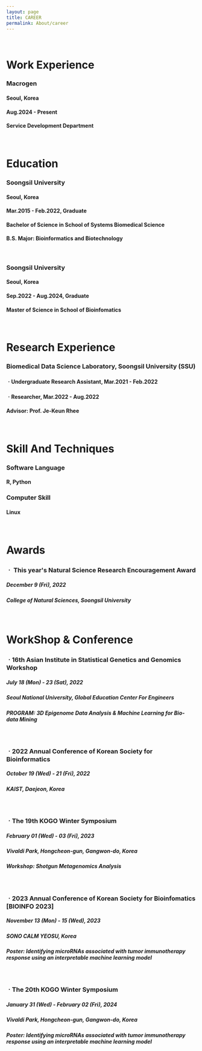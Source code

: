 ```yaml
---
layout: page
title: CAREER
permalink: About/career
---
```



<br/>

# Work Experience

### Macrogen
#### Seoul, Korea
#### Aug.2024 - Present
#### Service Development Department


<br/>

# Education

### Soongsil University
#### Seoul, Korea
#### Mar.2015 - Feb.2022, Graduate
#### Bachelor of Science in School of Systems Biomedical Science
#### B.S. Major: Bioinformatics and Biotechnology

<br/>

### Soongsil University
#### Seoul, Korea
#### Sep.2022 - Aug.2024, Graduate
#### Master of Science in School of Bioinfomatics

<br/>

# Research Experience

###  Biomedical Data Science Laboratory, Soongsil University (SSU)
#### ㆍUndergraduate Research Assistant, Mar.2021 - Feb.2022
#### ㆍResearcher, Mar.2022 - Aug.2022
#### Advisor: Prof. Je-Keun Rhee

<br/>

# Skill And Techniques
### Software Language
####  R, Python
### Computer Skill
#### Linux


<br/>

# Awards

### ㆍ This year's Natural Science Research Encouragement Award
##### December 9 (Fri), 2022
##### College of Natural Sciences, Soongsil University 


<br/>

# WorkShop & Conference

### ㆍ16th Asian Institute in Statistical Genetics and Genomics Workshop 
##### July 18 (Mon) - 23 (Sat), 2022
##### Seoul National University, Global Education Center For Engineers
##### PROGRAM: 3D Epigenome Data Analysis & Machine Learning for Bio-data Mining

<br/>

### ㆍ2022 Annual Conference of Korean Society for Bioinformatics
##### October 19 (Wed) - 21 (Fri), 2022
##### KAIST, Daejeon, Korea

<br/>

### ㆍThe 19th KOGO Winter Symposium
##### February 01 (Wed) - 03 (Fri), 2023
##### Vivaldi Park, Hongcheon-gun, Gangwon-do, Korea
##### Workshop: Shotgun Metagenomics Analysis

<br/>

### ㆍ2023 Annual Conference of Korean Society for Bioinfomatics [BIOINFO 2023] 
##### November 13 (Mon) - 15 (Wed), 2023
##### SONO CALM YEOSU, Korea
##### Poster: Identifying microRNAs associated with tumor immunotherapy response using an interpretable machine learning model


<br/>

### ㆍThe 20th KOGO Winter Symposium
##### January 31 (Wed) - February 02 (Fri), 2024
##### Vivaldi Park, Hongcheon-gun, Gangwon-do, Korea
##### Poster: Identifying microRNAs associated with tumor immunotherapy response using an interpretable machine learning model





